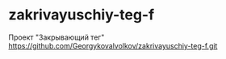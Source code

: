 # zakrivayuschiy-teg-f

Проект "Закрывающий тег"
https://github.com/Georgykovalvolkov/zakrivayuschiy-teg-f.git
